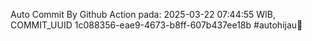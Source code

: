 Auto Commit By Github Action pada: 2025-03-22 07:44:55 WIB, COMMIT_UUID 1c088356-eae9-4673-b8ff-607b437ee18b #autohijau🗿
